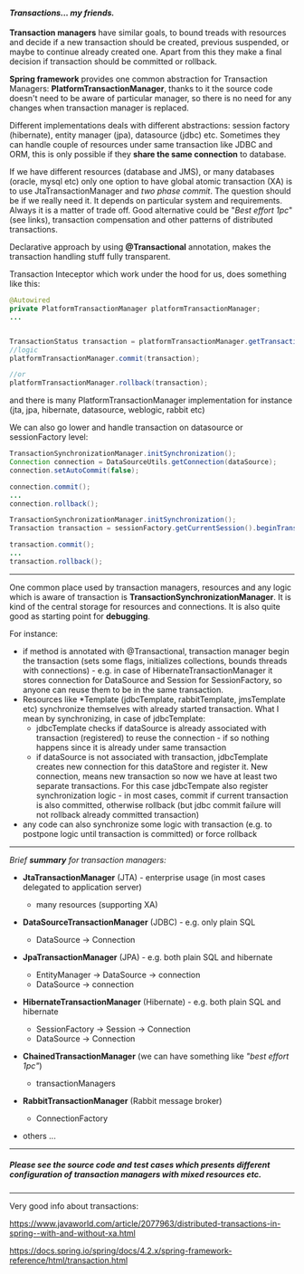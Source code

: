 #### **_Transactions... my friends._**

**Transaction managers** have similar goals, to bound treads with resources and decide if a new transaction should be created, previous suspended, or maybe to continue already created one. 
Apart from this they make a final decision if transaction should be committed or rollback.

**Spring framework** provides one common abstraction for Transaction Managers:  **PlatformTransactionManager**, thanks to it the source code doesn't need to be aware of particular manager, so there is no need for any changes when transaction manager is replaced. 

Different implementations deals with different abstractions: session factory  (hibernate), entity manager (jpa), datasource (jdbc) etc. 
Sometimes they can handle couple of resources under same transaction like JDBC and ORM, this is only possible if they **share the same connection** to database.

If we have different resources (database and JMS), or many databases (oracle, mysql etc) only one option to have global atomic transaction (XA) is to use JtaTransactionManager and _two phase commit_.
 The question should be if we really need it. It depends on particular system and requirements. Always it is a matter of trade off.
 Good alternative could be "_Best effort 1pc_" (see links), transaction compensation and other patterns of distributed transactions.

Declarative approach by using **@Transactional** annotation, makes the transaction handling stuff fully transparent.

Transaction Inteceptor which work under the hood for us, does something like this: 
```java
@Autowired
private PlatformTransactionManager platformTransactionManager;
...


TransactionStatus transaction = platformTransactionManager.getTransaction(new DefaultTransactionDefinition());
//logic
platformTransactionManager.commit(transaction);

//or
platformTransactionManager.rollback(transaction);

```
and there is many PlatformTransactionManager implementation for instance (jta, jpa, hibernate, datasource, weblogic, rabbit etc)


We can also go lower and handle transaction on datasource or sessionFactory level:
```java
TransactionSynchronizationManager.initSynchronization();
Connection connection = DataSourceUtils.getConnection(dataSource);
connection.setAutoCommit(false);

connection.commit();
...
connection.rollback();
```

```java
TransactionSynchronizationManager.initSynchronization();
Transaction transaction = sessionFactory.getCurrentSession().beginTransaction();

transaction.commit();
...
transaction.rollback();
```

------------------

One common place used by transaction managers, resources and any logic which is aware of transaction is **TransactionSynchronizationManager**. 
It is kind of the central storage for resources and connections.
It is also quite good as starting point for **debugging**.

For instance:
* if method is annotated with @Transactional, transaction manager begin the transaction (sets some flags, initializes collections, bounds threads with connections) - e.g. in case of HibernateTransactionManager it stores connection for DataSource and Session for SessionFactory, so anyone can reuse them to be in the same transaction.
* Resources like *Template (jdbcTemplate, rabbitTemplate, jmsTemplate etc) synchronize themselves with already started transaction. What I mean by synchronizing, in case of jdbcTemplate:
    * jdbcTemplate checks if dataSource is already associated with transaction (registered) to reuse the connection - if so nothing happens since it is already under same transaction
    * if dataSource is not associated with transaction, jdbcTemplate creates new connection for this dataStore and register it. New connection, means new transaction so now we have at least two separate transactions. For this case jdbcTempate also register synchronization logic - in most cases, commit if current transaction is also committed, otherwise rollback (but jdbc commit failure will not rollback already committed transaction)
* any code can also synchronize some logic with transaction (e.g. to postpone logic until transaction is committed) or force rollback

------------------



_Brief **summary** for transaction managers:_

* **JtaTransactionManager** (JTA)  - enterprise usage (in most cases delegated to application server)
    * many resources (supporting XA)

* **DataSourceTransactionManager** (JDBC) - e.g. only plain SQL
    * DataSource -> Connection

* **JpaTransactionManager** (JPA) - e.g. both plain SQL and hibernate
    * EntityManager -> DataSource -> connection
    * DataSource -> connection
    
* **HibernateTransactionManager** (Hibernate)  - e.g. both plain SQL and hibernate
    * SessionFactory -> Session -> Connection
    * DataSource -> Connection
    
* **ChainedTransactionManager** (we can have something like _"best effort 1pc"_)
    * transactionManagers    
    
* **RabbitTransactionManager**  (Rabbit message broker)  
    * ConnectionFactory
    
* others ...    
    
    
    
------------------   
   

##### Please see the source code and test cases which presents different configuration of transaction managers with mixed resources etc.

    
------------------

Very good info about transactions:

https://www.javaworld.com/article/2077963/distributed-transactions-in-spring--with-and-without-xa.html

https://docs.spring.io/spring/docs/4.2.x/spring-framework-reference/html/transaction.html